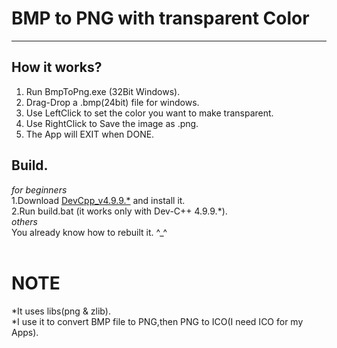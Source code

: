 
# BMP to PNG with transparent Color
-----

## How it works?<br>
1. Run BmpToPng.exe (32Bit Windows).<br>
2. Drag-Drop a .bmp(24bit) file for windows.<br>
3. Use LeftClick to set the color you want to make transparent.<br>
4. Use RightClick to Save the image as .png.<br>
5. The App will EXIT when DONE.<br>

## Build.
_for beginners_ <br>
1.Download [DevCpp_v4.9.9.*](http://www.bloodshed.net/) and install it.<br>
2.Run build.bat (it works only with Dev-C++ 4.9.9.*).<br>
_others_ <br>
You already know how to rebuilt it. ^_^<br>
<br>

# NOTE
*It uses libs(png & zlib).<br>
*I use it to convert BMP file to PNG,then PNG to ICO(I need ICO for my Apps).<br>

